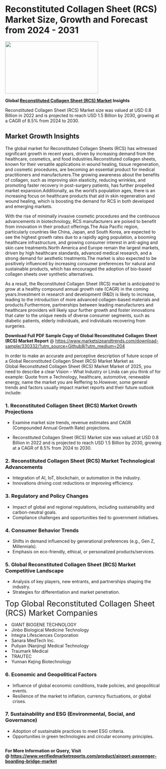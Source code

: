 <H1>Reconstituted Collagen Sheet (RCS) Market Size, Growth and Forecast from 2024 - 2031</H1><img class="aligncenter size-medium wp-image-584254" src="https://thirdeyenews.in/wp-content/uploads/2024/09/Global-Market-Research-300x168.jpeg" alt="" width="300" height="168" /><p><strong>Global&nbsp;<a href="https://www.marketsizeandtrends.com/download-sample/330332/?utm_source=Github8j?utm_medium=204">Reconstituted Collagen Sheet (RCS) Market</a> Insights</strong></p><p>Reconstituted Collagen Sheet (RCS) Market size was valued at USD 0.8 Billion in 2022 and is projected to reach USD 1.5 Billion by 2030, growing at a CAGR of 8.5% from 2024 to 2030.</p><p><h2>Market Growth Insights</h2> <p>The global market for Reconstituted Collagen Sheets (RCS) has witnessed significant growth in recent years, driven by increasing demand from the healthcare, cosmetics, and food industries.Reconstituted collagen sheets, known for their versatile applications in wound healing, tissue regeneration, and cosmetic procedures, are becoming an essential product for medical practitioners and manufacturers.The growing awareness about the benefits of collagen, such as improving skin elasticity, reducing wrinkles, and promoting faster recovery in post-surgery patients, has further propelled market expansion.Additionally, as the world’s population ages, there is an increasing focus on healthcare products that aid in skin regeneration and wound healing, which is boosting the demand for RCS in both developed and emerging markets.</p> <p>With the rise of minimally invasive cosmetic procedures and the continuous advancements in biotechnology, RCS manufacturers are poised to benefit from innovation in their product offerings.The Asia Pacific region, particularly countries like China, Japan, and South Korea, are expected to see the highest growth rates due to a rapidly aging population, a booming healthcare infrastructure, and growing consumer interest in anti-aging and skin care treatments.North America and Europe remain the largest markets, driven by high healthcare standards, advanced medical research, and a strong demand for aesthetic treatments.The market is also expected to be positively influenced by increasing consumer preferences for natural and sustainable products, which has encouraged the adoption of bio-based collagen sheets over synthetic alternatives.</p> <p>As a result, the Reconstituted Collagen Sheet (RCS) market is anticipated to grow at a healthy compound annual growth rate (CAGR) in the coming years.Investment in research and development (R&D) is likely to increase, leading to the introduction of more advanced collagen-based materials and products.Furthermore, partnerships between leading manufacturers and healthcare providers will likely spur further growth and foster innovations that cater to the unique needs of diverse consumer segments, such as diabetic patients, elderly individuals, and individuals recovering from surgeries.</p> <p><span class=""><strong>Download Full PDF Sample Copy of Global Reconstituted Collagen Sheet (RCS) Market Report</strong> @ <a href="https://www.marketsizeandtrends.com/download-sample/330332/?utm_source=Github8j?utm_medium=204" target="_blank">https://www.marketsizeandtrends.com/download-sample/330332/?utm_source=Github8j?utm_medium=204</a></span></p><p>In order to make an accurate and perceptive description of future scope of a Global&nbsp;Reconstituted Collagen Sheet (RCS) Market Market as Global&nbsp;Reconstituted Collagen Sheet (RCS) Market Market of 2025, you need to describe a clear Vision &ndash; What Industry or Linda can you think of for example: Quote from a Technology, healthcare, automotive, renewable energy, name the market you are Reffering to.However, some general trends and factors usually impact market reports and their future outlook include:</p><h3>1.&nbsp;<strong>Reconstituted Collagen Sheet (RCS) Market Growth Projections</strong></h3><ul><li>Examine market size trends, revenue estimates and CAGR (Compounded Annual Growth Rate) projections.</li><li><p>Reconstituted Collagen Sheet (RCS) Market size was valued at USD 0.8 Billion in 2022 and is projected to reach USD 1.5 Billion by 2030, growing at a CAGR of 8.5% from 2024 to 2030.</p></li></ul><h3>2.&nbsp;<strong>Reconstituted Collagen Sheet (RCS) Market Technological Advancements</strong></h3><ul><li>Integration of AI, IoT, blockchain, or automation in the industry.</li><li>Innovations driving cost reductions or improving efficiency.</li></ul><h3>3.&nbsp;<strong>Regulatory and Policy Changes</strong></h3><ul><li>Impact of global and regional regulations, including sustainability and carbon-neutral goals.</li><li>Compliance challenges and opportunities tied to government initiatives.</li></ul><h3>4.&nbsp;<strong>Consumer Behavior Trends</strong></h3><ul><li>Shifts in demand influenced by generational preferences (e.g., Gen Z, Millennials).</li><li>Emphasis on eco-friendly, ethical, or personalized products/services.</li></ul><h3>5.&nbsp;<strong>Global Reconstituted Collagen Sheet (RCS) Market Competitive Landscape</strong></h3><ul><li>Analysis of key players, new entrants, and partnerships shaping the industry.</li><li>Strategies for differentiation and market penetration.</li></ul><p data-pm-slice="1 1 []"><span style="color: inherit; font-family: inherit; font-size: 25px;">Top Global Reconstituted Collagen Sheet (RCS) Market Companies</span></p><div class="" data-test-id=""><p><li>GIANT BIOGENE TECHNOLOGY</li><li> Jinbo Biological Medicine Technology</li><li> Integra Lifesciences Corporation</li><li> Sanara MedTech Inc.</li><li> Puliyan (Nanjing) Medical Technology</li><li> Traumark Medical</li><li> TRAUTEC</li><li> Yunnan Kejing Biotechnology</li></p></div><h3>6.&nbsp;<strong>Economic and Geopolitical Factors</strong></h3><ul><li>Influence of global economic conditions, trade policies, and geopolitical events.</li><li>Resilience of the market to inflation, currency fluctuations, or global crises.</li></ul><h3>7.&nbsp;<strong>Sustainability and ESG (Environmental, Social, and Governance)</strong></h3><ul><li>Adoption of sustainable practices to meet ESG criteria.</li><li>Opportunities in green technologies and circular economy principles.</li></ul><h2><strong style="font-size: 14px;">For More Information or Query, Visit @&nbsp;</strong><a style="background-color: #ffffff; font-size: 14px;" href="https://www.marketsizeandtrends.com/report/reconstituted-collagen-sheet-rcs-market/" target="_blank">https://www.verifiedmarketreports.com/product/airport-passenger-boarding-bridge-market</a></h2>